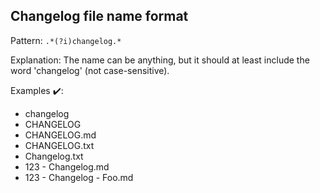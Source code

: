 ## Changelog file name format

Pattern: `.*(?i)changelog.*`

Explanation: The name can be anything, but it should at least include the word 'changelog' (not case-sensitive).

Examples ✔️:
- changelog
- CHANGELOG
- CHANGELOG.md
- CHANGELOG.txt
- Changelog.txt
- 123 - Changelog.md
- 123 - Changelog - Foo.md